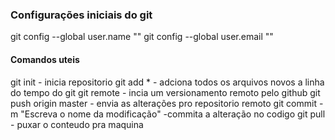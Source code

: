 ###  Configurações iniciais do git

 git config --global user.name ""
git config --global user.email ""

#### Comandos uteis

git init - inicia repositorio
git add * - adciona todos os arquivos novos a linha do tempo do git
git remote - incia um versionamento remoto pelo github
git push origin master - envia as alterações pro repositorio remoto
git commit -m "Escreva o nome da modificação" -commita a alteração no codigo 
git pull - puxar o conteudo pra maquina
